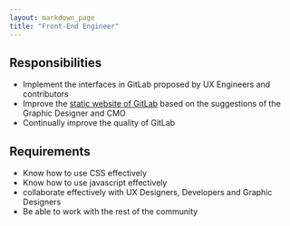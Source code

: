 ```yaml
---
layout: markdown_page
title: "Front-End Engineer"
---
```


## Responsibilities

* Implement the interfaces in GitLab proposed by UX Engineers and contributors
* Improve the [static website of GitLab](https://about.gitlab.com/) based on the suggestions of the Graphic Designer and CMO
* Continually improve the quality of GitLab

## Requirements

* Know how to use CSS effectively
* Know how to use javascript effectively
* collaborate effectively with UX Designers, Developers and Graphic Designers
* Be able to work with the rest of the community
